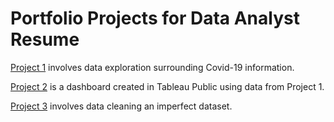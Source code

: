 # Portfolio Projects for Data Analyst Resume

[Project 1](https://github.com/anacionales/PortfolioProjects/tree/main/DataExploration)
involves data exploration surrounding Covid-19 information.

[Project 2](https://public.tableau.com/app/profile/anjomar.nacionales/viz/CovidDashboard_16459366981540/Dashboard1?publish=yes)
is a dashboard created in Tableau Public using data from Project 1.

[Project 3](https://github.com/anacionales/PortfolioProjects/tree/main/DataCleaning)
involves data cleaning an imperfect dataset.

